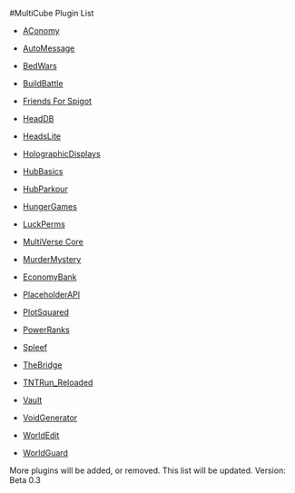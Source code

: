 #MultiCube Plugin List

- [AConomy](https://www.spigotmc.org/resources/aconomy-simple-vault-economy.64569/)

- [AutoMessage](https://www.spigotmc.org/resources/automessage.372/)

- [BedWars](https://www.spigotmc.org/resources/screaming-bedwars-1-9-1-16.63714/)

- [BuildBattle](https://www.spigotmc.org/resources/build-battle-guessthebuild-1-11-1-16.44703/)

- [Friends For Spigot](https://www.spigotmc.org/resources/friends-for-spigot-mc1-8-x-1-16-x-partysystem-and-gui.12063/)

- [HeadDB](https://www.spigotmc.org/resources/free-headdb-head-menu.84967/)

- [HeadsLite](https://www.spigotmc.org/resources/headslite.15346/)

- [HolographicDisplays](https://dev.bukkit.org/projects/holographic-displays)

- [HubBasics](https://www.spigotmc.org/resources/hubbasics.2654/)

- [HubParkour](https://www.spigotmc.org/resources/hubparkour.47713/)

- [HungerGames](https://www.spigotmc.org/resources/hungergames.65942/)

- [LuckPerms](https://www.spigotmc.org/resources/luckperms.28140/)

- [MultiVerse Core](https://dev.bukkit.org/projects/multiverse-core)

- [MurderMystery](https://www.spigotmc.org/resources/murder-mystery-1-11-1-16.66614/)

- [EconomyBank](https://www.spigotmc.org/resources/economy-bank.7674/)

- [PlaceholderAPI](https://www.spigotmc.org/resources/placeholderapi.6245/)

- [PlotSquared](https://www.spigotmc.org/resources/plotsquared-v5.77506/)

- [PowerRanks](https://dev.bukkit.org/projects/powerranks)

- [Spleef](https://www.spigotmc.org/resources/spleef.61787/)

- [TheBridge](https://www.spigotmc.org/resources/the-bridge-1-8-1-16-new-2-4.60170/)

- [TNTRun_Reloaded](https://www.spigotmc.org/resources/tntrun_reloaded-tntrun-for-1-13-1-16.53359/)

- [Vault](https://dev.bukkit.org/projects/vault)

- [VoidGenerator](https://www.spigotmc.org/resources/voidgenerator.25391/)

- [WorldEdit](https://www.curseforge.com/minecraft/mc-mods/worldedit)

- [WorldGuard](https://dev.bukkit.org/projects/worldguard)

More plugins will be added, or removed. This list will be updated.
Version: Beta 0.3